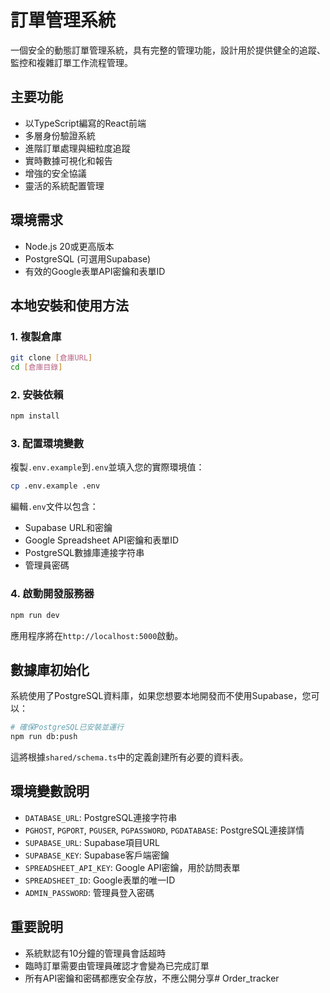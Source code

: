 # 訂單管理系統

一個安全的動態訂單管理系統，具有完整的管理功能，設計用於提供健全的追蹤、監控和複雜訂單工作流程管理。

## 主要功能

- 以TypeScript編寫的React前端
- 多層身份驗證系統
- 進階訂單處理與細粒度追蹤
- 實時數據可視化和報告
- 增強的安全協議
- 靈活的系統配置管理

## 環境需求

- Node.js 20或更高版本
- PostgreSQL (可選用Supabase)
- 有效的Google表單API密鑰和表單ID

## 本地安裝和使用方法

### 1. 複製倉庫

```bash
git clone [倉庫URL]
cd [倉庫目錄]
```

### 2. 安裝依賴

```bash
npm install
```

### 3. 配置環境變數

複製`.env.example`到`.env`並填入您的實際環境值：

```bash
cp .env.example .env
```

編輯`.env`文件以包含：
- Supabase URL和密鑰
- Google Spreadsheet API密鑰和表單ID
- PostgreSQL數據庫連接字符串
- 管理員密碼

### 4. 啟動開發服務器

```bash
npm run dev
```

應用程序將在`http://localhost:5000`啟動。

## 數據庫初始化

系統使用了PostgreSQL資料庫，如果您想要本地開發而不使用Supabase，您可以：

```bash
# 確保PostgreSQL已安裝並運行
npm run db:push
```

這將根據`shared/schema.ts`中的定義創建所有必要的資料表。

## 環境變數說明

- `DATABASE_URL`: PostgreSQL連接字符串
- `PGHOST`, `PGPORT`, `PGUSER`, `PGPASSWORD`, `PGDATABASE`: PostgreSQL連接詳情
- `SUPABASE_URL`: Supabase項目URL
- `SUPABASE_KEY`: Supabase客戶端密鑰
- `SPREADSHEET_API_KEY`: Google API密鑰，用於訪問表單
- `SPREADSHEET_ID`: Google表單的唯一ID
- `ADMIN_PASSWORD`: 管理員登入密碼

## 重要說明

- 系統默認有10分鐘的管理員會話超時
- 臨時訂單需要由管理員確認才會變為已完成訂單
- 所有API密鑰和密碼都應安全存放，不應公開分享# Order_tracker
